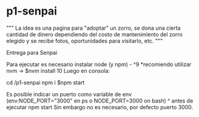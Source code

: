 # p1-senpai

"""
La idea es una pagina para "adoptar" un zorro,
se dona una cierta cantidad de dinero dependiendo del costo de mantenimiento
del zorro elegido y se recibe fotos, oportunidades para visitarlo, etc.
"""

Entrega para Senpai

Para ejecutar es necesario instalar node (y npm) - ^9
*recomiendo utilizar nvm -> $nvm install 10
Luego en consola:

cd /p1-senpai
npm i
$npm start

Es posible indicar un puerto como variable de env (env:NODE_PORT="3000" en ps o NODE_PORT=3000 on bash)
^ antes de ejecutar npm start
Sin embargo no es necesario, por defecto puerto 3000.
